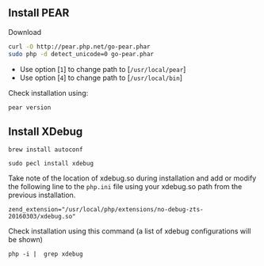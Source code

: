 
## Install PEAR

Download

```bash
curl -O http://pear.php.net/go-pear.phar
sudo php -d detect_unicode=0 go-pear.phar
```

* Use option [`1`] to change path to [`/usr/local/pear`]
* Use option [`4`] to change path to [`/usr/local/bin`]


Check installation using:

```
pear version
```


## Install XDebug

```
brew install autoconf
```


```
sudo pecl install xdebug
```

Take note of the location of xdebug.so during installation and add or modify the following line to the `php.ini` file
using your xdebug.so path from the previous installation.

```
zend_extension="/usr/local/php/extensions/no-debug-zts-20160303/xdebug.so"
```

Check installation using this command (a list of xdebug configurations will be shown)

```
php -i |  grep xdebug
```
